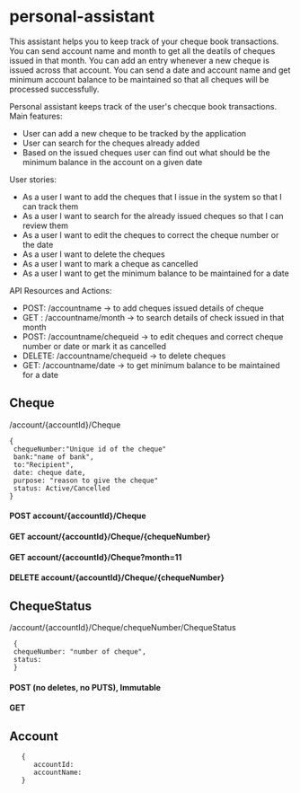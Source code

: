 # personal-assistant
This assistant helps you to keep track of your cheque book transactions.
You can send account name and month to get all the deatils of cheques issued in that month.
You can add an entry whenever a new cheque is issued across that account.
You can send a date and account name and get minimum account balance to be maintained so that all cheques will be processed successfully.

Personal assistant keeps track of the user's checque book transactions. 
Main features:
* User can add a new cheque to be tracked by the application
* User can search for the cheques already added
* Based on the issued cheques user can find out what should be the minimum balance in the account on a given date


User stories:
* As a user I want to add the cheques that I issue in the system so that I can track them
* As a user I want to search for the already issued cheques so that I can review them
* As a user I want to edit the cheques to correct the cheque number or the date
* As a user I want to delete the cheques
* As a user I want to mark a cheque as cancelled
* As a user I want to get the minimum balance to be maintained for a date

API Resources and Actions:
* POST: /accountname              -> to add cheques issued details of cheque 
* GET : /accountname/month        -> to search details of check issued in that month 
* POST: /accountname/chequeid     -> to edit cheques and correct cheque number or date or mark it as cancelled 
* DELETE: /accountname/chequeid   -> to delete cheques
* GET: /accountname/date          -> to get minimum balance to be maintained for a date 


## Cheque 
   /account/{accountId}/Cheque
   ```
   {
    chequeNumber:"Unique id of the cheque"
    bank:"name of bank",
    to:"Recipient",
    date: cheque date,
    purpose: "reason to give the cheque"
    status: Active/Cancelled
   }
   ```
   #### POST account/{accountId}/Cheque
   #### GET account/{accountId}/Cheque/{chequeNumber}
   #### GET account/{accountId}/Cheque?month=11
   #### DELETE account/{accountId}/Cheque/{chequeNumber}
 
## ChequeStatus
   /account/{accountId}/Cheque/chequeNumber/ChequeStatus
   ```
    {
    chequeNumber: "number of cheque",
    status: 
    }
```
   #### POST (no deletes, no PUTS), Immutable
   #### GET 
## Account
```
   {
      accountId:
      accountName:
   }
```
